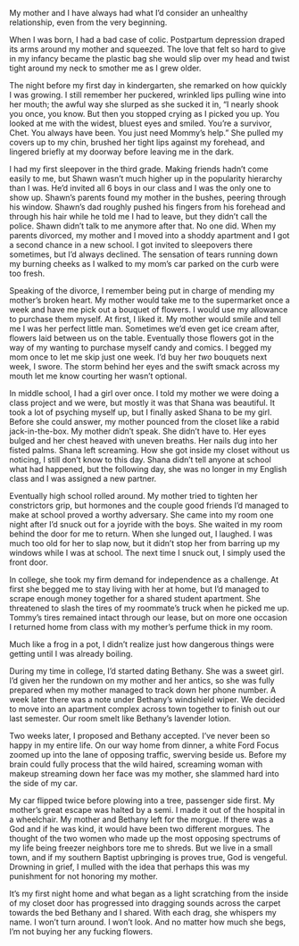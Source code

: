   

My mother and I have always had what I’d consider an unhealthy relationship, even from the very beginning.

When I was born, I had a bad case of colic. Postpartum depression draped its arms around my mother and squeezed. The love that felt so hard to give in my infancy became the plastic bag she would slip over my head and twist tight around my neck to smother me as I grew older.

The night before my first day in kindergarten, she remarked on how quickly I was growing. I still remember her puckered, wrinkled lips pulling wine into her mouth; the awful way she slurped as she sucked it in, “I nearly shook you once, you know. But then you stopped crying as I picked you up. You looked at me with the widest, bluest eyes and smiled. You’re a survivor, Chet. You always have been. You just need Mommy’s help.” She pulled my covers up to my chin, brushed her tight lips against my forehead, and lingered briefly at my doorway before leaving me in the dark.

I had my first sleepover in the third grade. Making friends hadn’t come easily to me, but Shawn wasn’t much higher up in the popularity hierarchy than I was. He’d invited all 6 boys in our class and I was the only one to show up. Shawn’s parents found my mother in the bushes, peering through his window. Shawn’s dad roughly pushed his fingers from his forehead and through his hair while he told me I had to leave, but they didn’t call the police. Shawn didn’t talk to me anymore after that. No one did. When my parents divorced, my mother and I moved into a shoddy apartment and I got a second chance in a new school. I got invited to sleepovers there sometimes, but I’d always declined. The sensation of tears running down my burning cheeks as I walked to my mom’s car parked on the curb were too fresh.

Speaking of the divorce, I remember being put in charge of mending my mother’s broken heart. My mother would take me to the supermarket once a week and have me pick out a bouquet of flowers. I would use my allowance to purchase them myself. At first, I liked it. My mother would smile and tell me I was her perfect little man. Sometimes we’d even get ice cream after, flowers laid between us on the table. Eventually those flowers got in the way of my wanting to purchase myself candy and comics. I begged my mom once to let me skip just one week. I’d buy her *two* bouquets next week, I swore. The storm behind her eyes and the swift smack across my mouth let me know courting her wasn’t optional.

In middle school, I had a girl over once. I told my mother we were doing a class project and we were, but mostly it was that Shana was beautiful. It took a lot of psyching myself up, but I finally asked Shana to be my girl. Before she could answer, my mother pounced from the closet like a rabid jack-in-the-box. My mother didn’t speak. She didn’t have to. Her eyes bulged and her chest heaved with uneven breaths. Her nails dug into her fisted palms. Shana left screaming. How she got inside my closet without us noticing, I still don’t know to this day. Shana didn’t tell anyone at school what had happened, but the following day, she was no longer in my English class and I was assigned a new partner.

Eventually high school rolled around. My mother tried to tighten her constrictors grip, but hormones and the couple good friends I’d managed to make at school proved a worthy adversary. She came into my room one night after I’d snuck out for a joyride with the boys. She waited in my room behind the door for me to return. When she lunged out, I laughed. I was much too old for her to slap now, but it didn’t stop her from barring up my windows while I was at school. The next time I snuck out, I simply used the front door.

In college, she took my firm demand for independence as a challenge. At first she begged me to stay living with her at home, but I’d managed to scrape enough money together for a shared student apartment. She threatened to slash the tires of my roommate’s truck when he picked me up.  Tommy’s tires remained intact through our lease, but on more one occasion I returned home from class with my mother’s perfume thick in my room.

Much like a frog in a pot, I didn’t realize just how dangerous things were getting until I was already boiling.

During my time in college, I’d started dating Bethany. She was a sweet girl. I’d given her the rundown on my mother and her antics, so she was fully prepared when my mother managed to track down her phone number. A week later there was a note under Bethany’s windshield wiper. We decided to move into an apartment complex across town together to finish out our last semester. Our room smelt like Bethany’s lavender lotion.

Two weeks later, I proposed and Bethany accepted. I’ve never been so happy in my entire life. On our way home from dinner, a white Ford Focus zoomed up into the lane of opposing traffic, swerving beside us. Before my brain could fully process that the wild haired, screaming woman with makeup streaming down her face was my mother, she slammed hard into the side of my car. 

My car flipped twice before plowing into a tree, passenger side first. My mother’s great escape was halted by a semi. I made it out of the hospital in a wheelchair. My mother and Bethany left for the morgue. If there was a God and if he was kind, it would have been two different morgues. The thought of the two women who made up the most opposing spectrums of my life being freezer neighbors tore me to shreds. But we live in a small town, and if my southern Baptist upbringing is proves true, God is vengeful. Drowning in grief, I mulled with the idea that perhaps this was my punishment for not honoring my mother.

It’s my first night home and what began as a light scratching from the inside of my closet door has progressed into dragging sounds across the carpet towards the bed Bethany and I shared. With each drag, she whispers my name. I won’t turn around. I won’t look. And no matter how much she begs, I’m not buying her any fucking flowers.